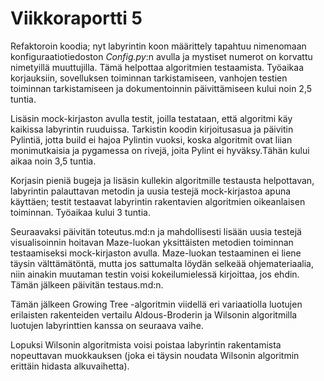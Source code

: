 # Viikkoraportti 5
Refaktoroin koodia; nyt labyrintin koon määrittely tapahtuu nimenomaan konfiguraatiotiedoston _Config.py_:n avulla ja mystiset numerot on korvattu nimetyillä muuttujilla. Tämä helpottaa algoritmien testaamista. Työaikaa korjauksiin, sovelluksen toiminnan tarkistamiseen, vanhojen testien toiminnan tarkistamiseen ja dokumentoinnin päivittämiseen kului noin 2,5 tuntia.

Lisäsin mock-kirjaston avulla testit, joilla testataan, että algoritmi käy kaikissa labyrintin ruuduissa. Tarkistin koodin kirjoitusasua ja päivitin Pylintiä, jotta build ei hajoa Pylintin vuoksi, koska algoritmit ovat liian monimutkaisia ja pygamessa on rivejä, joita Pylint ei hyväksy.Tähän kului aikaa noin 3,5 tuntia.

Korjasin pieniä bugeja ja lisäsin kullekin algoritmille testausta helpottavan, labyrintin palauttavan metodin ja uusia testejä mock-kirjastoa apuna käyttäen; testit testaavat labyrintin rakentavien algoritmien oikeanlaisen toiminnan. Työaikaa kului 3 tuntia.
 
Seuraavaksi päivitän toteutus.md:n ja mahdollisesti lisään uusia testejä visualisoinnin hoitavan Maze-luokan yksittäisten metodien toiminnan testaamiseksi mock-kirjaston avulla. Maze-luokan testaaminen ei liene täysin välttämätöntä, mutta jos sattumalta löydän selkeää ohjemateriaalia, niin ainakin muutaman testin voisi kokeilumielessä kirjoittaa, jos ehdin. Tämän jälkeen päivitän testaus.md:n.

Tämän jälkeen Growing Tree -algoritmin viidellä eri variaatiolla luotujen erilaisten rakenteiden vertailu Aldous-Broderin ja Wilsonin algoritmilla luotujen labyrinttien kanssa on seuraava vaihe.

Lopuksi Wilsonin algoritmista voisi poistaa labyrintin rakentamista nopeuttavan muokkauksen (joka ei täysin noudata Wilsonin algoritmin erittäin hidasta alkuvaihetta).